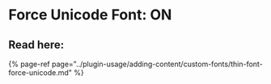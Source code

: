 # Force Unicode Font: ON

## Read here:

{% page-ref page="../plugin-usage/adding-content/custom-fonts/thin-font-force-unicode.md" %}



